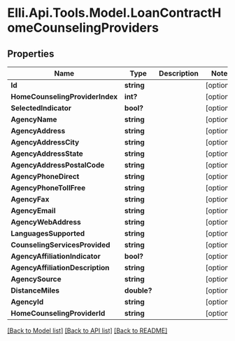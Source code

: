 # Elli.Api.Tools.Model.LoanContractHomeCounselingProviders
## Properties

Name | Type | Description | Notes
------------ | ------------- | ------------- | -------------
**Id** | **string** |  | [optional] 
**HomeCounselingProviderIndex** | **int?** |  | [optional] 
**SelectedIndicator** | **bool?** |  | [optional] 
**AgencyName** | **string** |  | [optional] 
**AgencyAddress** | **string** |  | [optional] 
**AgencyAddressCity** | **string** |  | [optional] 
**AgencyAddressState** | **string** |  | [optional] 
**AgencyAddressPostalCode** | **string** |  | [optional] 
**AgencyPhoneDirect** | **string** |  | [optional] 
**AgencyPhoneTollFree** | **string** |  | [optional] 
**AgencyFax** | **string** |  | [optional] 
**AgencyEmail** | **string** |  | [optional] 
**AgencyWebAddress** | **string** |  | [optional] 
**LanguagesSupported** | **string** |  | [optional] 
**CounselingServicesProvided** | **string** |  | [optional] 
**AgencyAffiliationIndicator** | **bool?** |  | [optional] 
**AgencyAffiliationDescription** | **string** |  | [optional] 
**AgencySource** | **string** |  | [optional] 
**DistanceMiles** | **double?** |  | [optional] 
**AgencyId** | **string** |  | [optional] 
**HomeCounselingProviderId** | **string** |  | [optional] 

[[Back to Model list]](../README.md#documentation-for-models) [[Back to API list]](../README.md#documentation-for-api-endpoints) [[Back to README]](../README.md)


